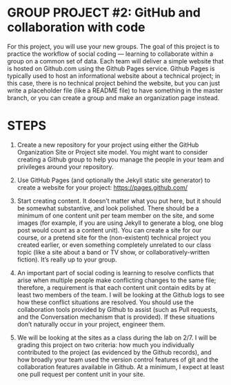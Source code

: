 # **GROUP PROJECT #2: GitHub and collaboration with code**
For this project, you will use your new groups. The goal of this project is to practice the workflow of social coding — learning to collaborate within a group on a common set of data. Each team will deliver a simple website that is hosted on Github.com using the Github Pages service. Github Pages is typically used to host an informational website about a technical project; in this case, there is no technical project behind the website, but you can just write a placeholder file (like a README file) to have something in the master branch, or you can create a group and make an organization page instead.

# **STEPS**

1. Create a new repository for your project using either the GitHub Organization Site or Project site model. You might want to consider creating a Github group to help you manage the people in your team and privileges around your repository.

2. Use GitHub Pages (and optionally the Jekyll static site generator) to create a website for your project: https://pages.github.com/

3. Start creating content. It doesn’t matter what you put here, but it should be somewhat substantive, and look polished. There should be a minimum of one content unit per team member on the site, and some images (for example, if you are using Jekyll to generate a blog, one blog post would count as a content unit). You can create a site for our course, or a pretend site for the (non-existent) technical project you created earlier, or even something completely unrelated to our class topic (like a site about a band or TV show, or collaboratively-written fiction). It’s really up to your group.

4. An important part of social coding is learning to resolve conflicts that arise when multiple people make conflicting changes to the same file; therefore, a requirement is that each content unit contain edits by at least two members of the team. I will be looking at the Github logs to see how these conflict situations are resolved. You should use the collaboration tools provided by Github to assist (such as Pull requests, and the Conversation mechanism that is provided). If these situations don’t naturally occur in your project, engineer them.

5. We will be looking at the sites as a class during the lab on 2/7. I will be grading this project on two criteria: how much you individually contributed to the project (as evidenced by the Github records), and how broadly your team used the version control features of git and the collaboration features available in Github. At a minimum, I expect at least one pull request per content unit in your site.
